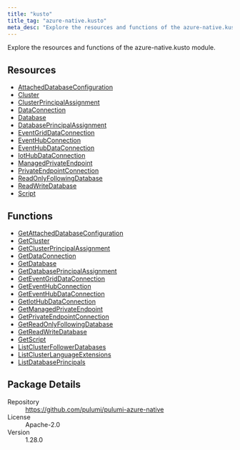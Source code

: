 ```yaml
---
title: "kusto"
title_tag: "azure-native.kusto"
meta_desc: "Explore the resources and functions of the azure-native.kusto module."
---
```


<!-- WARNING: this file was generated by Pulumi Docs Generator. -->
<!-- Do not edit by hand unless you're certain you know what you are doing! -->

Explore the resources and functions of the azure-native.kusto module.

<h2 id="resources">Resources</h2>
<ul class="api">
    <li><a href="attacheddatabaseconfiguration" title="AttachedDatabaseConfiguration"><span class="symbol resource"></span>AttachedDatabaseConfiguration</a></li>
    <li><a href="cluster" title="Cluster"><span class="symbol resource"></span>Cluster</a></li>
    <li><a href="clusterprincipalassignment" title="ClusterPrincipalAssignment"><span class="symbol resource"></span>ClusterPrincipalAssignment</a></li>
    <li><a href="dataconnection" title="DataConnection"><span class="symbol resource"></span>DataConnection</a></li>
    <li><a href="database" title="Database"><span class="symbol resource"></span>Database</a></li>
    <li><a href="databaseprincipalassignment" title="DatabasePrincipalAssignment"><span class="symbol resource"></span>DatabasePrincipalAssignment</a></li>
    <li><a href="eventgriddataconnection" title="EventGridDataConnection"><span class="symbol resource"></span>EventGridDataConnection</a></li>
    <li><a href="eventhubconnection" title="EventHubConnection"><span class="symbol resource"></span>EventHubConnection</a></li>
    <li><a href="eventhubdataconnection" title="EventHubDataConnection"><span class="symbol resource"></span>EventHubDataConnection</a></li>
    <li><a href="iothubdataconnection" title="IotHubDataConnection"><span class="symbol resource"></span>IotHubDataConnection</a></li>
    <li><a href="managedprivateendpoint" title="ManagedPrivateEndpoint"><span class="symbol resource"></span>ManagedPrivateEndpoint</a></li>
    <li><a href="privateendpointconnection" title="PrivateEndpointConnection"><span class="symbol resource"></span>PrivateEndpointConnection</a></li>
    <li><a href="readonlyfollowingdatabase" title="ReadOnlyFollowingDatabase"><span class="symbol resource"></span>ReadOnlyFollowingDatabase</a></li>
    <li><a href="readwritedatabase" title="ReadWriteDatabase"><span class="symbol resource"></span>ReadWriteDatabase</a></li>
    <li><a href="script" title="Script"><span class="symbol resource"></span>Script</a></li>
</ul>

<h2 id="functions">Functions</h2>
<ul class="api">
    <li><a href="getattacheddatabaseconfiguration" title="GetAttachedDatabaseConfiguration"><span class="symbol function"></span>GetAttachedDatabaseConfiguration</a></li>
    <li><a href="getcluster" title="GetCluster"><span class="symbol function"></span>GetCluster</a></li>
    <li><a href="getclusterprincipalassignment" title="GetClusterPrincipalAssignment"><span class="symbol function"></span>GetClusterPrincipalAssignment</a></li>
    <li><a href="getdataconnection" title="GetDataConnection"><span class="symbol function"></span>GetDataConnection</a></li>
    <li><a href="getdatabase" title="GetDatabase"><span class="symbol function"></span>GetDatabase</a></li>
    <li><a href="getdatabaseprincipalassignment" title="GetDatabasePrincipalAssignment"><span class="symbol function"></span>GetDatabasePrincipalAssignment</a></li>
    <li><a href="geteventgriddataconnection" title="GetEventGridDataConnection"><span class="symbol function"></span>GetEventGridDataConnection</a></li>
    <li><a href="geteventhubconnection" title="GetEventHubConnection"><span class="symbol function"></span>GetEventHubConnection</a></li>
    <li><a href="geteventhubdataconnection" title="GetEventHubDataConnection"><span class="symbol function"></span>GetEventHubDataConnection</a></li>
    <li><a href="getiothubdataconnection" title="GetIotHubDataConnection"><span class="symbol function"></span>GetIotHubDataConnection</a></li>
    <li><a href="getmanagedprivateendpoint" title="GetManagedPrivateEndpoint"><span class="symbol function"></span>GetManagedPrivateEndpoint</a></li>
    <li><a href="getprivateendpointconnection" title="GetPrivateEndpointConnection"><span class="symbol function"></span>GetPrivateEndpointConnection</a></li>
    <li><a href="getreadonlyfollowingdatabase" title="GetReadOnlyFollowingDatabase"><span class="symbol function"></span>GetReadOnlyFollowingDatabase</a></li>
    <li><a href="getreadwritedatabase" title="GetReadWriteDatabase"><span class="symbol function"></span>GetReadWriteDatabase</a></li>
    <li><a href="getscript" title="GetScript"><span class="symbol function"></span>GetScript</a></li>
    <li><a href="listclusterfollowerdatabases" title="ListClusterFollowerDatabases"><span class="symbol function"></span>ListClusterFollowerDatabases</a></li>
    <li><a href="listclusterlanguageextensions" title="ListClusterLanguageExtensions"><span class="symbol function"></span>ListClusterLanguageExtensions</a></li>
    <li><a href="listdatabaseprincipals" title="ListDatabasePrincipals"><span class="symbol function"></span>ListDatabasePrincipals</a></li>
</ul>

<h2 id="package-details">Package Details</h2>
<dl class="package-details">
	<dt>Repository</dt>
	<dd><a href="https://github.com/pulumi/pulumi-azure-native">https://github.com/pulumi/pulumi-azure-native</a></dd>
	<dt>License</dt>
	<dd>Apache-2.0</dd>
	<dt>Version</dt>
	<dd>1.28.0</dd>
</dl>

